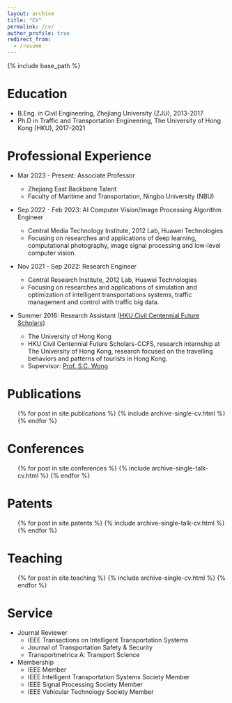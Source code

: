```yaml
---
layout: archive
title: "CV"
permalink: /cv/
author_profile: true
redirect_from:
  - /resume
---
```


{% include base_path %}

Education
======
* B.Eng. in Civil Engineering, Zhejiang University (ZJU), 2013-2017
* Ph.D in Traffic and Transportation Engineering, The University of Hong Kong (HKU), 2017-2021

Professional Experience
======
* Mar 2023 - Present: Associate Professor 
  * Zhejiang East Backbone Talent
  * Faculty of Maritime and Transportation, Ningbo University (NBU)

* Sep 2022 - Feb 2023: AI Computer Vision/Image Processing Algorithm Engineer
  * Central Media Technology Institute, 2012 Lab, Huawei Technologies
  * Focusing on researches and applications of deep learning, computational photography, image signal processing and low-level computer vision.

* Nov 2021 - Sep 2022: Research Engineer
  * Central Research Institute, 2012 Lab, Huawei Technologies
  * Focusing on researches and applications of simulation and optimization of intelligent transportations systems, traffic management and control with traffic big data.

* Summer 2016: Research Assistant ([HKU Civil Centennial Future Scholars](https://www.civil.hku.hk/hkuccfs/))
  * The University of Hong Kong
  * HKU Civil Centennial Future Scholars-CCFS, research internship at The University of Hong Kong, research focused on the travelling behaviors and patterns of tourists in Hong Kong.
  * Supervisor: [Prof. S.C. Wong](https://www.civil.hku.hk/scwong/)

Publications
======
  <ul>{% for post in site.publications %}
    {% include archive-single-cv.html %}
  {% endfor %}</ul>
  
Conferences
======
  <ul>{% for post in site.conferences %}
    {% include archive-single-talk-cv.html %}
  {% endfor %}</ul>

Patents
======
  <ul>{% for post in site.patents %}
    {% include archive-single-talk-cv.html %}
  {% endfor %}</ul>
  
Teaching
======
  <ul>{% for post in site.teaching %}
    {% include archive-single-cv.html %}
  {% endfor %}</ul>
  
Service
======
* Journal Reviewer
  * IEEE Transactions on Intelligent Transportation Systems
  * Journal of Transportation Safety & Security
  * Transportmetrica A: Transport Science
* Membership
  * IEEE Member
  * IEEE Intelligent Transportation Systems Society Member
  * IEEE Signal Processing Society Member
  * IEEE Vehicular Technology Society Member
